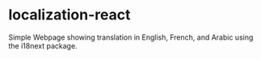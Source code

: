 # localization-react
Simple Webpage showing translation in English, French, and Arabic using the i18next package.
